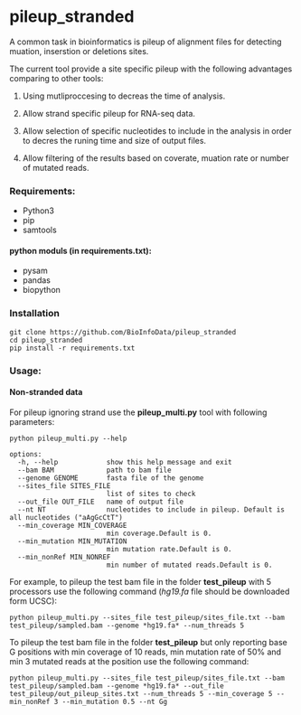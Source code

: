 # pileup_stranded

A common task in bioinformatics is pileup of alignment files for detecting muation, inserstion or deletions sites.

The current tool provide a site specific pileup with the following advantages comparing to other tools:

1. Using mutliproccesing to decreas the time of analysis.

2. Allow strand specific pileup for RNA-seq data.

3. Allow selection of specific nucleotides to include in the analysis in order to decres the runing time and size of output files.

4. Allow filtering of the results based on coverate, muation rate or number of mutated reads.

### Requirements:

* Python3
* pip
* samtools


#### python moduls (in requirements.txt):

* pysam
* pandas
* biopython

### Installation 

```
git clone https://github.com/BioInfoData/pileup_stranded
cd pileup_stranded
pip install -r requirements.txt
```

### Usage:

#### Non-stranded data

For pileup ignoring strand use the **pileup_multi.py** tool 
with following parameters:

```
python pileup_multi.py --help

options:                                                                                                                             
  -h, --help            show this help message and exit                                                                              
  --bam BAM             path to bam file                                                                                             
  --genome GENOME       fasta file of the genome                                                                                     
  --sites_file SITES_FILE                                                                                                            
                        list of sites to check                                                                                       
  --out_file OUT_FILE   name of output file                                                                                          
  --nt NT               nucleotides to include in pileup. Default is all nucleotides ("aAgGcCtT")                                    
  --min_coverage MIN_COVERAGE                                                                                                        
                        min coverage.Default is 0.                                                                                   
  --min_mutation MIN_MUTATION                                                                                                        
                        min mutation rate.Default is 0.                                                                              
  --min_nonRef MIN_NONREF
                        min number of mutated reads.Default is 0.

```

For example, to pileup the test bam file in the folder **test_pileup** with 5 processors
use the following command (*hg19.fa* file should be downloaded form UCSC):

```commandline
python pileup_multi.py --sites_file test_pileup/sites_file.txt --bam test_pileup/sampled.bam --genome *hg19.fa* --num_threads 5

```

To pileup the test bam file in the folder **test_pileup** but only reporting base G positions with min coverage of 10 reads, min mutation rate of 50% and min 3 mutated reads at the position use the following command:

```
python pileup_multi.py --sites_file test_pileup/sites_file.txt --bam test_pileup/sampled.bam --genome *hg19.fa* --out_file test_pileup/out_pileup_sites.txt --num_threads 5 --min_coverage 5 --min_nonRef 3 --min_mutation 0.5 --nt Gg

```
